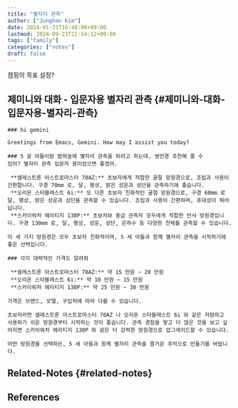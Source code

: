 ```yaml
---
title: "별자리 관측"
author: ["Junghan Kim"]
date: 2024-01-31T16:48:00+09:00
lastmod: 2024-09-23T22:54:12+09:00
tags: ["family"]
categories: ["notes"]
draft: false
---
```


캠핑의 목표 설정?


## 제미니와 대화 - 입문자용 별자리 관측 {#제미니와-대화-입문자용-별자리-관측}



```text
### hi gemini

Greetings from Emacs, Gemini. How may I assist you today?

### 5 살 아들이랑 밤하늘에 별자리 관측을 하려고 하는데, 쌍안경 추천해 줄 수
있어? 별자리 관측 입문자 용이었으면 좋겠어.

 **셀레스트론 아스트로마스터 70AZ:** 초보자에게 적합한 굴절 망원경으로, 조립과 사용이 간편합니다. 구경 70mm 로, 달, 행성, 밝은 성운과 성단을 관측하기에 좋습니다.
 **오리온 스타블래스트 6i:** 또 다른 초보자 친화적인 굴절 망원경으로, 구경 60mm 로 달, 행성, 밝은 성운과 성단을 관측할 수 있습니다. 조립과 사용이 간편하며, 휴대성이 뛰어납니다.
 **스카이워처 헤리티지 130P:** 초보자와 중급 관측자 모두에게 적합한 반사 망원경입니다. 구경 130mm 로, 달, 행성, 성운, 성단, 은하수 등 다양한 천체를 관측할 수 있습니다.

이 세 가지 망원경은 모두 초보자 친화적이며, 5 세 아들과 함께 별자리 관측을 시작하기에 좋은 선택입니다.

### 각각 대략적인 가격도 알려줘

 **셀레스트론 아스트로마스터 70AZ:** 약 15 만원 ~ 20 만원
 **오리온 스타블래스트 6i:** 약 10 만원 ~ 15 만원
 **스카이워처 헤리티지 130P:** 약 25 만원 ~ 30 만원

가격은 브랜드, 모델, 구입처에 따라 다를 수 있습니다.

초보자라면 셀레스트론 아스트로마스터 70AZ 나 오리온 스타블래스트 6i 와 같은 저렴하고 사용하기 쉬운 망원경부터 시작하는 것이 좋습니다. 관측 경험을 쌓고 더 많은 것을 보고 싶어지면 스카이워처 헤리티지 130P 와 같은 더 강력한 망원경으로 업그레이드할 수 있습니다.

어떤 망원경을 선택하든, 5 세 아들과 함께 별자리 관측을 즐거운 추억으로 만들기를 바랍니다.
```


## Related-Notes {#related-notes}

## References

<style>.csl-entry{text-indent: -1.5em; margin-left: 1.5em;}</style><div class="csl-bib-body">
</div>
